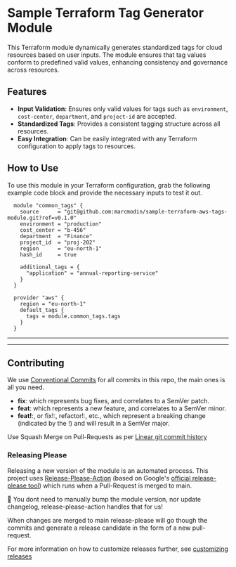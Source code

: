 # Sample Terraform Tag Generator Module

This Terraform module dynamically generates standardized tags for cloud resources based on user inputs. The module ensures that tag values conform to predefined valid values, enhancing consistency and governance across resources.

## Features

- **Input Validation**: Ensures only valid values for tags such as `environment`, `cost-center`, `department`, and `project-id` are accepted.
- **Standardized Tags**: Provides a consistent tagging structure across all resources.
- **Easy Integration**: Can be easily integrated with any Terraform configuration to apply tags to resources.

## How to Use

  To use this module in your Terraform configuration, grab the following example code block and provide the necessary inputs to test it out.

  ```hcl
    module "common_tags" {
      source      = "git@github.com:marcmodin/sample-terraform-aws-tags-module.git?ref=v0.1.0"
      environment = "production"
      cost_center = "b-456"
      department  = "Finance"
      project_id  = "proj-202"
      region      = "eu-north-1"
      hash_id     = true

      additional_tags = {
        "application" = "annual-reporting-service"
      }
    }

    provider "aws" {
      region = "eu-north-1"
      default_tags {
        tags = module.common_tags.tags
      }
    }
  ```

---

<!-- BEGIN_TF_DOCS -->
<!-- END_TF_DOCS -->

---

## Contributing

We use [Conventional Commits](https://www.conventionalcommits.org/en/v1.0.0/) for all commits in this repo, the main ones is all you need.

- **fix**: which represents bug fixes, and correlates to a SemVer patch.
- **feat**: which represents a new feature, and correlates to a SemVer minor.
- **feat!**:, or fix!:, refactor!:, etc., which represent a breaking change (indicated by the !) and will result in a SemVer major.

Use Squash Merge on Pull-Requests as per [Linear git commit history](https://github.com/googleapis/release-please/tree/main#linear-git-commit-history-use-squash-merge)

### Releasing Please

Releasing a new version of the module is an automated process. This project uses [Release-Please-Action](https://github.com/googleapis/release-please-action) (based on Google's [official release-please tool](https://github.com/googleapis/release-please/tree/main)) which runs when a Pull-Request is merged to main.

🚀 You dont need to manually bump the module version, nor update changelog, release-please-action handles that for us!

When changes are merged to main release-please will go though the commits and generate a release candidate in the form of a new pull-request.

For more information on how to customize releases further, see [customizing releases](https://github.com/googleapis/release-please/blob/main/docs/customizing.md)
